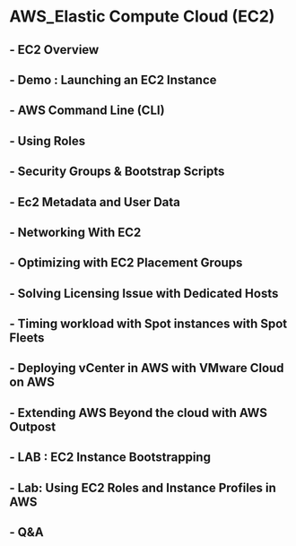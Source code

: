 # AWS_Elastic Compute Cloud (EC2)

## - EC2 Overview
## - Demo : Launching an EC2 Instance
## - AWS Command Line (CLI)
## - Using Roles
## - Security Groups & Bootstrap Scripts
## - Ec2 Metadata and User Data
## - Networking With EC2
## - Optimizing with EC2 Placement Groups
## - Solving Licensing Issue with Dedicated Hosts
## - Timing workload with Spot instances with Spot Fleets
## - Deploying vCenter in AWS with VMware Cloud on AWS
## - Extending AWS Beyond the cloud with AWS Outpost
## - LAB : EC2 Instance Bootstrapping
## - Lab: Using EC2 Roles and Instance Profiles in AWS
## - Q&A
